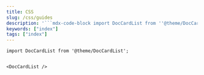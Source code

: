 ```yaml
---
title: CSS
slug: /css/guides
description: '```mdx-code-block import DocCardList from ''@theme/DocCardList'';'
keywords: ["index"]
tags: ["index"]
---
```


```mdx-code-block
import DocCardList from '@theme/DocCardList';


<DocCardList />
```
